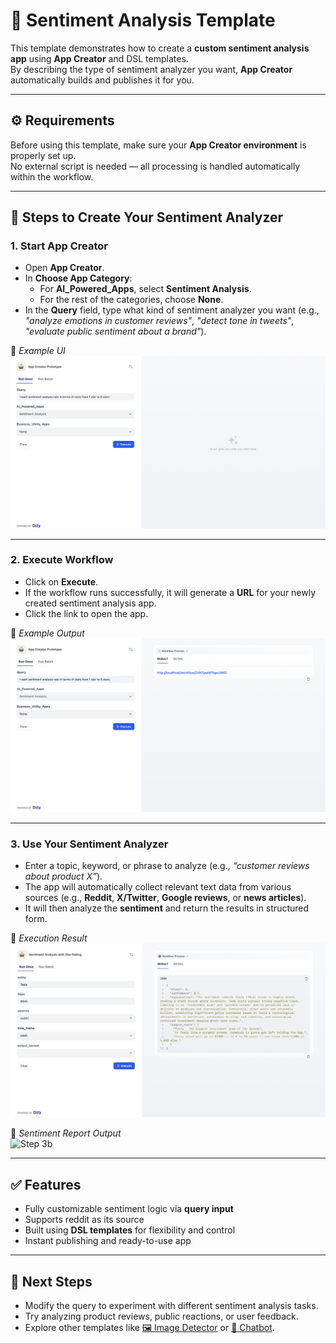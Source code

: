 
# 💬 Sentiment Analysis Template

This template demonstrates how to create a **custom sentiment analysis app** using **App Creator** and DSL templates.  
By describing the type of sentiment analyzer you want, **App Creator** automatically builds and publishes it for you.

---
## ⚙️ Requirements

Before using this template, make sure your **App Creator environment** is properly set up.  
No external script is needed — all processing is handled automatically within the workflow.

---

## 📌 Steps to Create Your Sentiment Analyzer

### 1. Start App Creator
- Open **App Creator**.  
- In **Choose App Category**:  
  - For **AI_Powered_Apps**, select **Sentiment Analysis**.  
  - For the rest of the categories, choose **None**.  
- In the **Query** field, type what kind of sentiment analyzer you want (e.g., *"analyze emotions in customer reviews"*, *"detect tone in tweets"*, *"evaluate public sentiment about a brand"*).  

💬 *Example UI*  
![Step 1](https://github.com/ExperienceHunter/dify/blob/main/dify/template/README/Images/SentimentAnalysis_Image_1.png)

---

### 2. Execute Workflow
- Click on **Execute**.  
- If the workflow runs successfully, it will generate a **URL** for your newly created sentiment analysis app.  
- Click the link to open the app.  

💬 *Example Output*  
![Step 2](https://github.com/ExperienceHunter/dify/blob/main/dify/template/README/Images/SentimentAnalysis_Image_2.png)

---

### 3. Use Your Sentiment Analyzer
- Enter a topic, keyword, or phrase to analyze (e.g., *“customer reviews about product X”*).  
- The app will automatically collect relevant text data from various sources (e.g., **Reddit**, **X/Twitter**, **Google reviews**, or **news articles**).  
- It will then analyze the **sentiment** and return the results in structured form.

💬 *Execution Result*  
![Step 3a](https://github.com/ExperienceHunter/dify/blob/main/dify/template/README/Images/SentimentAnalysis_Image_3.png)

💬 *Sentiment Report Output*  
![Step 3b](https://github.com/ExperienceHunter/dify/blob/main/dify/template/README/Images/SentimentAnalysis_Image_4.png)

---

## ✅ Features
- Fully customizable sentiment logic via **query input**  
- Supports reddit as its source
- Built using **DSL templates** for flexibility and control  
- Instant publishing and ready-to-use app  

---

## 📂 Next Steps
- Modify the query to experiment with different sentiment analysis tasks.  
- Try analyzing product reviews, public reactions, or user feedback.  
- Explore other templates like [🖼️ Image Detector](../image_detector/README.md) or [🤖 Chatbot](../chatbot/README.md).  
